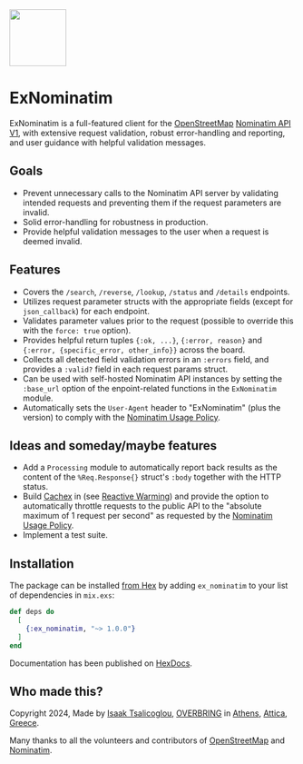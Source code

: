 <img src="./assets/logo.png" height="100">

# ExNominatim

ExNominatim is a full-featured client for the [OpenStreetMap](https://www.openstreetmap.org) [Nominatim API V1](https://nominatim.org/release-docs/latest/api/Overview/), with extensive request validation, robust error-handling and reporting, and user guidance with helpful validation messages.

## Goals

* Prevent unnecessary calls to the Nominatim API server by validating intended requests and preventing them if the request parameters are invalid.
* Solid error-handling for robustness in production.
* Provide helpful validation messages to the user when a request is deemed invalid.

## Features

* Covers the `/search`, `/reverse`, `/lookup`, `/status` and `/details` endpoints.
* Utilizes request parameter structs with the appropriate fields (except for `json_callback`) for each endpoint.
* Validates parameter values prior to the request (possible to override this with the `force: true` option).
* Provides helpful return tuples `{:ok, ...}`, `{:error, reason}` and `{:error, {specific_error, other_info}}` across the board.
* Collects all detected field validation errors in an `:errors` field, and provides a `:valid?` field in each request params struct.
* Can be used with self-hosted Nominatim API instances by setting the `:base_url` option of the enpoint-related functions in the `ExNominatim` module.
* Automatically sets the `User-Agent` header to "ExNominatim" (plus the version) to comply with the [Nominatim Usage Policy](https://operations.osmfoundation.org/policies/nominatim/).

## Ideas and someday/maybe features

* Add a `Processing` module to automatically report back results as the content of the `%Req.Response{}` struct's `:body` together with the HTTP status.
* Build [Cachex](https://hexdocs.pm/cachex/Cachex.html) in (see [Reactive Warming](https://hexdocs.pm/cachex/reactive-warming.html)) and provide the option to automatically throttle requests to the public API to the "absolute maximum of 1 request per second" as requested by the [Nominatim Usage Policy](https://operations.osmfoundation.org/policies/nominatim/).
* Implement a test suite.

## Installation

The package can be installed [from Hex](https://hex.pm/package/ex_nominatim) by adding `ex_nominatim` to your list of dependencies in `mix.exs`:

```elixir
def deps do
  [
    {:ex_nominatim, "~> 1.0.0"}
  ]
end
```

Documentation has been published on [HexDocs](https://hexdocs.pm/ex_nominatim).

## Who made this?

Copyright 2024, Made by [Isaak Tsalicoglou](https://linkedin.com/in/tisaak), [OVERBRING](https://overbring.com) in [Athens](https://www.openstreetmap.org/#map=11/37.9909/23.7387), [Attica](https://www.openstreetmap.org/#map=8/37.061/23.456), [Greece](https://www.openstreetmap.org/#map=6/38.310/24.489).

Many thanks to all the volunteers and contributors of [OpenStreetMap](https://www.openstreetmap.org/) and [Nominatim](https://nominatim.org/).